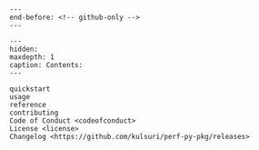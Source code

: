 ```{include} ../README.md
---
end-before: <!-- github-only -->
---
```

[license]: license
[contributor guide]: contributing
[command-line reference]: usage

```{toctree}
---
hidden:
maxdepth: 1
caption: Contents:
---

quickstart
usage
reference
contributing
Code of Conduct <codeofconduct>
License <license>
Changelog <https://github.com/kulsuri/perf-py-pkg/releases>
```

